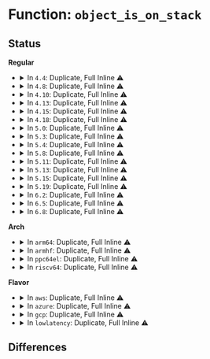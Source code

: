# Function: <code>object_is_on_stack</code>

## Status
<b>Regular</b>
<ul>
<li>
<details>
<summary>In <code>4.4</code>: Duplicate, Full Inline ⚠️</summary>

**Collision:** Static Duplication

**Inline:** Full

**Transformation:** False

**Instances:**

```
In kernel/trace/trace_stack.c (ffffffff81158208)
Location: include/linux/sched.h:2828
Inline: True
Inline callers:
  - kernel/trace/trace_stack.c:check_stack
```
```
In block/blk-map.c (ffffffff813bf7cc)
Location: include/linux/sched.h:2828
Inline: True
Inline callers:
  - block/blk-map.c:blk_rq_map_kern
```
</details>
</li>
<li>
<details>
<summary>In <code>4.8</code>: Duplicate, Full Inline ⚠️</summary>

**Collision:** Static Duplication

**Inline:** Full

**Transformation:** False

**Instances:**

```
In kernel/trace/trace_stack.c (ffffffff81162a98)
Location: include/linux/sched.h:3097
Inline: True
Inline callers:
  - kernel/trace/trace_stack.c:check_stack
```
```
In block/blk-map.c (ffffffff81403707)
Location: include/linux/sched.h:3097
Inline: True
Inline callers:
  - block/blk-map.c:blk_rq_map_kern
```
</details>
</li>
<li>
<details>
<summary>In <code>4.10</code>: Duplicate, Full Inline ⚠️</summary>

**Collision:** Static Duplication

**Inline:** Full

**Transformation:** False

**Instances:**

```
In kernel/trace/trace_stack.c (ffffffff8116ddc8)
Location: include/linux/sched.h:3253
Inline: True
Inline callers:
  - kernel/trace/trace_stack.c:check_stack
```
```
In block/blk-map.c (ffffffff8141d475)
Location: include/linux/sched.h:3253
Inline: True
Inline callers:
  - block/blk-map.c:blk_rq_map_kern
```
</details>
</li>
<li>
<details>
<summary>In <code>4.13</code>: Duplicate, Full Inline ⚠️</summary>

**Collision:** Static Duplication

**Inline:** Full

**Transformation:** False

**Instances:**

```
In kernel/trace/trace_stack.c (ffffffff811710bc)
Location: include/linux/sched/task_stack.h:80
Inline: True
Inline callers:
  - kernel/trace/trace_stack.c:check_stack
```
```
In block/blk-map.c (ffffffff8142b4c8)
Location: include/linux/sched/task_stack.h:80
Inline: True
Inline callers:
  - block/blk-map.c:blk_rq_map_kern
```
```
In drivers/usb/core/hcd.c (ffffffff816b0043)
Location: include/linux/sched/task_stack.h:80
Inline: True
Inline callers:
  - drivers/usb/core/hcd.c:usb_hcd_map_urb_for_dma
  - drivers/usb/core/hcd.c:usb_hcd_map_urb_for_dma
```
</details>
</li>
<li>
<details>
<summary>In <code>4.15</code>: Duplicate, Full Inline ⚠️</summary>

**Collision:** Static Duplication

**Inline:** Full

**Transformation:** False

**Instances:**

```
In kernel/trace/trace_stack.c (ffffffff8117e27c)
Location: include/linux/sched/task_stack.h:81
Inline: True
Inline callers:
  - kernel/trace/trace_stack.c:check_stack
```
```
In block/blk-map.c (ffffffff814566bf)
Location: include/linux/sched/task_stack.h:81
Inline: True
Inline callers:
  - block/blk-map.c:blk_rq_map_kern
```
```
In drivers/usb/core/hcd.c (ffffffff8171b587)
Location: include/linux/sched/task_stack.h:81
Inline: True
Inline callers:
  - drivers/usb/core/hcd.c:usb_hcd_map_urb_for_dma
  - drivers/usb/core/hcd.c:usb_hcd_map_urb_for_dma
```
</details>
</li>
<li>
<details>
<summary>In <code>4.18</code>: Duplicate, Full Inline ⚠️</summary>

**Collision:** Static Duplication

**Inline:** Full

**Transformation:** False

**Instances:**

```
In kernel/trace/trace_stack.c (ffffffff8118d339)
Location: include/linux/sched/task_stack.h:81
Inline: True
Inline callers:
  - kernel/trace/trace_stack.c:check_stack
```
```
In block/blk-map.c (ffffffff81489b05)
Location: include/linux/sched/task_stack.h:81
Inline: True
Inline callers:
  - block/blk-map.c:blk_rq_map_kern
```
```
In drivers/usb/core/hcd.c (ffffffff8175a38d)
Location: include/linux/sched/task_stack.h:81
Inline: True
Inline callers:
  - drivers/usb/core/hcd.c:usb_hcd_map_urb_for_dma
  - drivers/usb/core/hcd.c:usb_hcd_map_urb_for_dma
```
</details>
</li>
<li>
<details>
<summary>In <code>5.0</code>: Duplicate, Full Inline ⚠️</summary>

**Collision:** Static Duplication

**Inline:** Full

**Transformation:** False

**Instances:**

```
In kernel/trace/trace_stack.c (ffffffff8119acb9)
Location: include/linux/sched/task_stack.h:81
Inline: True
Inline callers:
  - kernel/trace/trace_stack.c:check_stack
```
```
In block/blk-map.c (ffffffff814a3945)
Location: include/linux/sched/task_stack.h:81
Inline: True
Inline callers:
  - block/blk-map.c:blk_rq_map_kern
```
```
In drivers/usb/core/hcd.c (ffffffff8177e90d)
Location: include/linux/sched/task_stack.h:81
Inline: True
Inline callers:
  - drivers/usb/core/hcd.c:usb_hcd_map_urb_for_dma
  - drivers/usb/core/hcd.c:usb_hcd_map_urb_for_dma
```
</details>
</li>
<li>
<details>
<summary>In <code>5.3</code>: Duplicate, Full Inline ⚠️</summary>

**Collision:** Static Duplication

**Inline:** Full

**Transformation:** False

**Instances:**

```
In kernel/trace/trace_stack.c (ffffffff811a888a)
Location: include/linux/sched/task_stack.h:81
Inline: True
Inline callers:
  - kernel/trace/trace_stack.c:stack_trace_call
```
```
In block/blk-map.c (ffffffff814d1b46)
Location: include/linux/sched/task_stack.h:81
Inline: True
Inline callers:
  - block/blk-map.c:blk_rq_map_kern
```
```
In drivers/usb/core/hcd.c (ffffffff817bce8b)
Location: include/linux/sched/task_stack.h:81
Inline: True
Inline callers:
  - drivers/usb/core/hcd.c:usb_hcd_map_urb_for_dma
  - drivers/usb/core/hcd.c:usb_hcd_map_urb_for_dma
```
</details>
</li>
<li>
<details>
<summary>In <code>5.4</code>: Duplicate, Full Inline ⚠️</summary>

**Collision:** Static Duplication

**Inline:** Full

**Transformation:** False

**Instances:**

```
In kernel/trace/trace_stack.c (ffffffff811b40aa)
Location: include/linux/sched/task_stack.h:81
Inline: True
Inline callers:
  - kernel/trace/trace_stack.c:stack_trace_call
```
```
In block/blk-map.c (ffffffff814eaef6)
Location: include/linux/sched/task_stack.h:81
Inline: True
Inline callers:
  - block/blk-map.c:blk_rq_map_kern
```
```
In drivers/usb/core/hcd.c (ffffffff817ed8c0)
Location: include/linux/sched/task_stack.h:81
Inline: True
Inline callers:
  - drivers/usb/core/hcd.c:usb_hcd_map_urb_for_dma
  - drivers/usb/core/hcd.c:usb_hcd_map_urb_for_dma
```
</details>
</li>
<li>
<details>
<summary>In <code>5.8</code>: Duplicate, Full Inline ⚠️</summary>

**Collision:** Static Duplication

**Inline:** Full

**Transformation:** False

**Instances:**

```
In kernel/trace/trace_stack.c (ffffffff811cc8b8)
Location: include/linux/sched/task_stack.h:81
Inline: True
Inline callers:
  - kernel/trace/trace_stack.c:check_stack
```
```
In block/blk-map.c (ffffffff81549eea)
Location: include/linux/sched/task_stack.h:81
Inline: True
Inline callers:
  - block/blk-map.c:blk_rq_map_kern
```
```
In drivers/usb/core/hcd.c (ffffffff818bcdb6)
Location: include/linux/sched/task_stack.h:81
Inline: True
Inline callers:
  - drivers/usb/core/hcd.c:usb_hcd_map_urb_for_dma
  - drivers/usb/core/hcd.c:usb_hcd_map_urb_for_dma
```
</details>
</li>
<li>
<details>
<summary>In <code>5.11</code>: Duplicate, Full Inline ⚠️</summary>

**Collision:** Static Duplication

**Inline:** Full

**Transformation:** False

**Instances:**

```
In kernel/trace/trace_stack.c (ffffffff811c9df8)
Location: include/linux/sched/task_stack.h:81
Inline: True
Inline callers:
  - kernel/trace/trace_stack.c:check_stack
```
```
In block/blk-map.c (ffffffff81565c9a)
Location: include/linux/sched/task_stack.h:81
Inline: True
Inline callers:
  - block/blk-map.c:blk_rq_map_kern
```
```
In drivers/usb/core/hcd.c (ffffffff818c9aa8)
Location: include/linux/sched/task_stack.h:81
Inline: True
Inline callers:
  - drivers/usb/core/hcd.c:usb_hcd_map_urb_for_dma
  - drivers/usb/core/hcd.c:usb_hcd_map_urb_for_dma
```
</details>
</li>
<li>
<details>
<summary>In <code>5.13</code>: Duplicate, Full Inline ⚠️</summary>

**Collision:** Static Duplication

**Inline:** Full

**Transformation:** False

**Instances:**

```
In kernel/trace/trace_stack.c (ffffffff811cb1a8)
Location: include/linux/sched/task_stack.h:81
Inline: True
Inline callers:
  - kernel/trace/trace_stack.c:check_stack
```
```
In block/blk-map.c (ffffffff8156e157)
Location: include/linux/sched/task_stack.h:81
Inline: True
Inline callers:
  - block/blk-map.c:blk_rq_map_kern
```
```
In drivers/usb/core/hcd.c (ffffffff818acb29)
Location: include/linux/sched/task_stack.h:81
Inline: True
Inline callers:
  - drivers/usb/core/hcd.c:usb_hcd_map_urb_for_dma
  - drivers/usb/core/hcd.c:usb_hcd_map_urb_for_dma
```
</details>
</li>
<li>
<details>
<summary>In <code>5.15</code>: Duplicate, Full Inline ⚠️</summary>

**Collision:** Static Duplication

**Inline:** Full

**Transformation:** False

**Instances:**

```
In kernel/trace/trace_stack.c (ffffffff811f74b9)
Location: include/linux/sched/task_stack.h:85
Inline: True
Inline callers:
  - kernel/trace/trace_stack.c:check_stack
```
```
In block/blk-map.c (ffffffff815d2617)
Location: include/linux/sched/task_stack.h:85
Inline: True
Inline callers:
  - block/blk-map.c:blk_rq_map_kern
```
```
In drivers/usb/core/hcd.c (ffffffff81941b7a)
Location: include/linux/sched/task_stack.h:85
Inline: True
Inline callers:
  - drivers/usb/core/hcd.c:usb_hcd_map_urb_for_dma
  - drivers/usb/core/hcd.c:usb_hcd_map_urb_for_dma
```
</details>
</li>
<li>
<details>
<summary>In <code>5.19</code>: Duplicate, Full Inline ⚠️</summary>

**Collision:** Static Duplication

**Inline:** Full

**Transformation:** False

**Instances:**

```
In kernel/trace/trace_stack.c (ffffffff81231028)
Location: include/linux/sched/task_stack.h:87
Inline: True
Inline callers:
  - kernel/trace/trace_stack.c:check_stack
```
```
In block/blk-map.c (ffffffff8167e330)
Location: include/linux/sched/task_stack.h:87
Inline: True
Inline callers:
  - block/blk-map.c:blk_rq_map_kern
```
```
In drivers/spi/spi-mem.c (ffffffff81a4ff1f)
Location: include/linux/sched/task_stack.h:87
Inline: True
Inline callers:
  - drivers/spi/spi-mem.c:spi_mem_check_op
  - drivers/spi/spi-mem.c:spi_mem_check_op
```
```
In drivers/usb/core/hcd.c (ffffffff81a9b1a9)
Location: include/linux/sched/task_stack.h:87
Inline: True
Inline callers:
  - drivers/usb/core/hcd.c:usb_hcd_map_urb_for_dma
  - drivers/usb/core/hcd.c:usb_hcd_map_urb_for_dma
```
</details>
</li>
<li>
<details>
<summary>In <code>6.2</code>: Duplicate, Full Inline ⚠️</summary>

**Collision:** Static Duplication

**Inline:** Full

**Transformation:** False

**Instances:**

```
In kernel/trace/trace_stack.c (ffffffff8127d498)
Location: include/linux/sched/task_stack.h:87
Inline: True
Inline callers:
  - kernel/trace/trace_stack.c:check_stack
```
```
In block/blk-map.c (ffffffff8173b010)
Location: include/linux/sched/task_stack.h:87
Inline: True
Inline callers:
  - block/blk-map.c:blk_rq_map_kern
```
```
In drivers/spi/spi-mem.c (ffffffff81bd900f)
Location: include/linux/sched/task_stack.h:87
Inline: True
Inline callers:
  - drivers/spi/spi-mem.c:spi_mem_check_op
  - drivers/spi/spi-mem.c:spi_mem_check_op
```
```
In drivers/usb/core/hcd.c (ffffffff81c1fff9)
Location: include/linux/sched/task_stack.h:87
Inline: True
Inline callers:
  - drivers/usb/core/hcd.c:usb_hcd_map_urb_for_dma
  - drivers/usb/core/hcd.c:usb_hcd_map_urb_for_dma
```
</details>
</li>
<li>
<details>
<summary>In <code>6.5</code>: Duplicate, Full Inline ⚠️</summary>

**Collision:** Static Duplication

**Inline:** Full

**Transformation:** False

**Instances:**

```
In kernel/trace/trace_stack.c (ffffffff81299f38)
Location: include/linux/sched/task_stack.h:87
Inline: True
Inline callers:
  - kernel/trace/trace_stack.c:check_stack
```
```
In block/blk-map.c (ffffffff81777927)
Location: include/linux/sched/task_stack.h:87
Inline: True
Inline callers:
  - block/blk-map.c:blk_rq_map_kern
```
```
In drivers/spi/spi-mem.c (ffffffff81c2fa0c)
Location: include/linux/sched/task_stack.h:87
Inline: True
Inline callers:
  - drivers/spi/spi-mem.c:spi_mem_check_op
  - drivers/spi/spi-mem.c:spi_mem_check_op
```
```
In drivers/usb/core/hcd.c (ffffffff81c86f79)
Location: include/linux/sched/task_stack.h:87
Inline: True
Inline callers:
  - drivers/usb/core/hcd.c:usb_hcd_map_urb_for_dma
  - drivers/usb/core/hcd.c:usb_hcd_map_urb_for_dma
```
</details>
</li>
<li>
<details>
<summary>In <code>6.8</code>: Duplicate, Full Inline ⚠️</summary>

**Collision:** Static Duplication

**Inline:** Full

**Transformation:** False

**Instances:**

```
In kernel/trace/trace_stack.c (ffffffff812b55b8)
Location: include/linux/sched/task_stack.h:88
Inline: True
Inline callers:
  - kernel/trace/trace_stack.c:check_stack
```
```
In block/blk-map.c (ffffffff817b9b47)
Location: include/linux/sched/task_stack.h:88
Inline: True
Inline callers:
  - block/blk-map.c:blk_rq_map_kern
```
```
In drivers/spi/spi-mem.c (ffffffff81ce28cc)
Location: include/linux/sched/task_stack.h:88
Inline: True
Inline callers:
  - drivers/spi/spi-mem.c:spi_mem_check_op
  - drivers/spi/spi-mem.c:spi_mem_check_op
```
```
In drivers/usb/core/hcd.c (ffffffff81d3b9d9)
Location: include/linux/sched/task_stack.h:88
Inline: True
Inline callers:
  - drivers/usb/core/hcd.c:usb_hcd_map_urb_for_dma
  - drivers/usb/core/hcd.c:usb_hcd_map_urb_for_dma
```
</details>
</li>
</ul>
<b>Arch</b>
<ul>
<li>
<details>
<summary>In <code>arm64</code>: Duplicate, Full Inline ⚠️</summary>

**Collision:** Static Duplication

**Inline:** Full

**Transformation:** False

**Instances:**

```
In kernel/trace/trace_stack.c (ffff8000102324b0)
Location: include/linux/sched/task_stack.h:81
Inline: True
Inline callers:
  - kernel/trace/trace_stack.c:stack_trace_call
```
```
In block/blk-map.c (ffff8000105e9630)
Location: include/linux/sched/task_stack.h:81
Inline: True
Inline callers:
  - block/blk-map.c:blk_rq_map_kern
```
```
In drivers/usb/core/hcd.c (ffff800010a1c838)
Location: include/linux/sched/task_stack.h:81
Inline: True
Inline callers:
  - drivers/usb/core/hcd.c:usb_hcd_map_urb_for_dma
  - drivers/usb/core/hcd.c:usb_hcd_map_urb_for_dma
```
</details>
</li>
<li>
<details>
<summary>In <code>armhf</code>: Duplicate, Full Inline ⚠️</summary>

**Collision:** Static Duplication

**Inline:** Full

**Transformation:** False

**Instances:**

```
In kernel/trace/trace_stack.c (c046e144)
Location: include/linux/sched/task_stack.h:81
Inline: True
Inline callers:
  - kernel/trace/trace_stack.c:stack_trace_call
```
```
In block/blk-map.c (c0795dc8)
Location: include/linux/sched/task_stack.h:81
Inline: True
Inline callers:
  - block/blk-map.c:blk_rq_map_kern
```
```
In drivers/usb/core/hcd.c (c0af57d8)
Location: include/linux/sched/task_stack.h:81
Inline: True
Inline callers:
  - drivers/usb/core/hcd.c:usb_hcd_map_urb_for_dma
  - drivers/usb/core/hcd.c:usb_hcd_map_urb_for_dma
```
```
In drivers/usb/gadget/udc/core.c (c0b73db8)
Location: include/linux/sched/task_stack.h:81
Inline: True
Inline callers:
  - drivers/usb/gadget/udc/core.c:usb_gadget_map_request_by_dev
```
</details>
</li>
<li>
<details>
<summary>In <code>ppc64el</code>: Duplicate, Full Inline ⚠️</summary>

**Collision:** Static Duplication

**Inline:** Full

**Transformation:** False

**Instances:**

```
In kernel/trace/trace_stack.c (c0000000002bcd74)
Location: include/linux/sched/task_stack.h:81
Inline: True
Inline callers:
  - kernel/trace/trace_stack.c:stack_trace_call
```
```
In block/blk-map.c (c00000000077e64c)
Location: include/linux/sched/task_stack.h:81
Inline: True
Inline callers:
  - block/blk-map.c:blk_rq_map_kern
```
```
In drivers/usb/core/hcd.c (c000000000ad7cc8)
Location: include/linux/sched/task_stack.h:81
Inline: True
Inline callers:
  - drivers/usb/core/hcd.c:usb_hcd_map_urb_for_dma
  - drivers/usb/core/hcd.c:usb_hcd_map_urb_for_dma
```
</details>
</li>
<li>
<details>
<summary>In <code>riscv64</code>: Duplicate, Full Inline ⚠️</summary>

**Collision:** Static Duplication

**Inline:** Full

**Transformation:** False

**Instances:**

```
In kernel/trace/trace_stack.c (ffffffe000189c0c)
Location: include/linux/sched/task_stack.h:81
Inline: True
Inline callers:
  - kernel/trace/trace_stack.c:stack_trace_call
```
```
In block/blk-map.c (ffffffe000429e6c)
Location: include/linux/sched/task_stack.h:81
Inline: True
Inline callers:
  - block/blk-map.c:blk_rq_map_kern
```
```
In drivers/usb/core/hcd.c (ffffffe000641590)
Location: include/linux/sched/task_stack.h:81
Inline: True
Inline callers:
  - drivers/usb/core/hcd.c:usb_hcd_map_urb_for_dma
  - drivers/usb/core/hcd.c:usb_hcd_map_urb_for_dma
```
</details>
</li>
</ul>
<b>Flavor</b>
<ul>
<li>
<details>
<summary>In <code>aws</code>: Duplicate, Full Inline ⚠️</summary>

**Collision:** Static Duplication

**Inline:** Full

**Transformation:** False

**Instances:**

```
In kernel/trace/trace_stack.c (ffffffff811ac6ca)
Location: include/linux/sched/task_stack.h:81
Inline: True
Inline callers:
  - kernel/trace/trace_stack.c:stack_trace_call
```
```
In block/blk-map.c (ffffffff814e34d6)
Location: include/linux/sched/task_stack.h:81
Inline: True
Inline callers:
  - block/blk-map.c:blk_rq_map_kern
```
```
In drivers/usb/core/hcd.c (ffffffff817a5ca0)
Location: include/linux/sched/task_stack.h:81
Inline: True
Inline callers:
  - drivers/usb/core/hcd.c:usb_hcd_map_urb_for_dma
  - drivers/usb/core/hcd.c:usb_hcd_map_urb_for_dma
```
</details>
</li>
<li>
<details>
<summary>In <code>azure</code>: Duplicate, Full Inline ⚠️</summary>

**Collision:** Static Duplication

**Inline:** Full

**Transformation:** False

**Instances:**

```
In kernel/trace/trace_stack.c (ffffffff8119f41a)
Location: include/linux/sched/task_stack.h:81
Inline: True
Inline callers:
  - kernel/trace/trace_stack.c:stack_trace_call
```
```
In block/blk-map.c (ffffffff814d3e56)
Location: include/linux/sched/task_stack.h:81
Inline: True
Inline callers:
  - block/blk-map.c:blk_rq_map_kern
```
```
In drivers/usb/core/hcd.c (ffffffff817981d0)
Location: include/linux/sched/task_stack.h:81
Inline: True
Inline callers:
  - drivers/usb/core/hcd.c:usb_hcd_map_urb_for_dma
  - drivers/usb/core/hcd.c:usb_hcd_map_urb_for_dma
```
</details>
</li>
<li>
<details>
<summary>In <code>gcp</code>: Duplicate, Full Inline ⚠️</summary>

**Collision:** Static Duplication

**Inline:** Full

**Transformation:** False

**Instances:**

```
In kernel/trace/trace_stack.c (ffffffff811aa49a)
Location: include/linux/sched/task_stack.h:81
Inline: True
Inline callers:
  - kernel/trace/trace_stack.c:stack_trace_call
```
```
In block/blk-map.c (ffffffff814df566)
Location: include/linux/sched/task_stack.h:81
Inline: True
Inline callers:
  - block/blk-map.c:blk_rq_map_kern
```
```
In drivers/usb/core/hcd.c (ffffffff817e2740)
Location: include/linux/sched/task_stack.h:81
Inline: True
Inline callers:
  - drivers/usb/core/hcd.c:usb_hcd_map_urb_for_dma
  - drivers/usb/core/hcd.c:usb_hcd_map_urb_for_dma
```
</details>
</li>
<li>
<details>
<summary>In <code>lowlatency</code>: Duplicate, Full Inline ⚠️</summary>

**Collision:** Static Duplication

**Inline:** Full

**Transformation:** False

**Instances:**

```
In kernel/trace/trace_stack.c (ffffffff811b82ee)
Location: include/linux/sched/task_stack.h:81
Inline: True
Inline callers:
  - kernel/trace/trace_stack.c:stack_trace_call
```
```
In block/blk-map.c (ffffffff814f83d6)
Location: include/linux/sched/task_stack.h:81
Inline: True
Inline callers:
  - block/blk-map.c:blk_rq_map_kern
```
```
In drivers/usb/core/hcd.c (ffffffff817fd490)
Location: include/linux/sched/task_stack.h:81
Inline: True
Inline callers:
  - drivers/usb/core/hcd.c:usb_hcd_map_urb_for_dma
  - drivers/usb/core/hcd.c:usb_hcd_map_urb_for_dma
```
</details>
</li>
</ul>

## Differences
